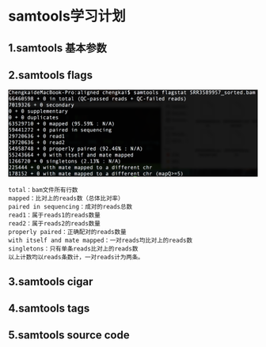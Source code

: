 # samtools学习计划

## 1.samtools 基本参数

## 2.samtools flags

![samtools flagstat](flagstat.png)

    total：bam文件所有行数
    mapped：比对上的reads数（总体比对率）
    paired in sequencing：成对的reads总数
    read1：属于reads1的reads数量
    read2：属于reads2的reads数量
    properly paired：正确配对的reads数量
    with itself and mate mapped：一对reads均比对上的reads数
    singletons：只有单条reads比对上的reads数
    以上计数均以reads条数计，一对reads计为两条。

## 3.samtools cigar

## 4.samtools tags 

## 5.samtools source code 
